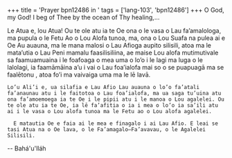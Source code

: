 +++
title = 'Prayer bpn12486 in '
tags = ['lang-103', 'bpn12486']
+++
O God, my God! I beg of Thee by the ocean of Thy healing,…

 

Le Atua e, lou Atua! Ou te ole atu ia te Oe ona o le vasa o Lau fa’amalologa, ma pupula o le Fetu Ao o Lou Alofa tunoa, ma, ona o Lou Suafa na pulea ai e Oe Au auauna, ma le mana malosi o Lau Afioga aupito silisili, atoa ma le mata’utia o Lau Peni mamalu faasilisiliina, ae maise Lou alofa mutimutivale sa faamuamuaina i le foafoaga o mea uma o lo’o i le lagi ma luga o le lalolagi, ia faamāmāina a’u i vai o Lau foa’ialofa mai so o se puapuagā ma se faalētonu , atoa fo’i ma vaivaiga uma ma le lē lavā.

    Lo’u Ali’i e, ua silafia e Lau Afio Lau auauna o lo’o fa’atali fa’anaunau atu i le faitotoa o Lau foa’ialofa, ma ua saga tu’uina atu ona fa’amoemoega ia te Oe i le pipii atu i le manoa o Lou agalelei. Ou te ole atu ia te Oe, ia lē fa’afitia o ia i mea o lo’o ia sa’ili atu ai i le vasa o Lou alofa tunoa ma le Fetu ao o Lou alofa agalelei.

      E matautia Oe e faia ai le mea e finagalo i ai Lau Afio. E leai se tasi Atua na o Oe lava, o le Fa’amagalo—Fa’avavau, o le Agalelei Silisili.

-- Bahá'u'lláh
